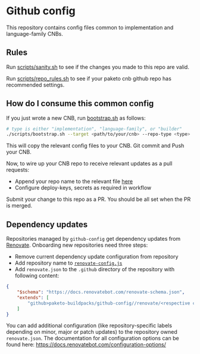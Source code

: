 # Github config

This repository contains config files common to implementation and language-family
CNBs.

## Rules

Run [scripts/sanity.sh](scripts/sanity.sh) to see if the changes you made to this repo are valid.

Run [scripts/repo_rules.sh](scripts/repo_rules.sh) to see if your paketo cnb
github repo has recommended settings.

## How do I consume this common config

If you just wrote a new CNB, run [bootstrap.sh](scripts/bootstrap.sh) as follows:
```sh
# type is either "implementation", "language-family", or "builder"
./scripts/bootstrap.sh --target <path/to/your/cnb> --repo-type <type>
```

This will copy the relevant config files to your CNB. Git commit and Push your CNB.

Now, to wire up your CNB repo to receive relevant updates as a pull requests:
* Append your repo name to the relevant file [here](.github/data)
* Configure deploy-keys, secrets as required in workflow

Submit your change to this repo as a PR. You should be all set when the PR is merged.

## Dependency updates
Repositories managed by `github-config` get dependency updates from [Renovate](https://github.com/renovatebot/renovate). Onboarding new repositories need three steps:
- Remove current dependency update configuration from repository
- Add repository name to [`renovate-config.js`](./renovate-config.js)
- Add `renovate.json` to the `.github` directory of the repository with following content:
```json
{
    "$schema": "https://docs.renovatebot.com/renovate-schema.json",
    "extends": [
        "github>paketo-buildpacks/github-config//renovate/<respective configuration file in github-config>"
    ]
}
```
You can add additional configuration (like repository-specific labels depending on minor, major or patch updates) to the repository owned `renovate.json`. The documentation for all configuration options can be found here: https://docs.renovatebot.com/configuration-options/